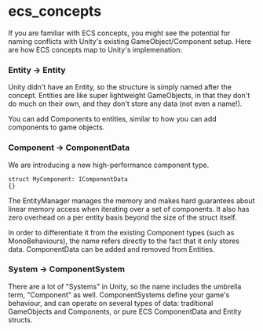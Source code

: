 # ecs_concepts
If you are familiar with ECS concepts, you might see the potential for naming conflicts with Unity's existing GameObject/Component setup. Here are how ECS concepts map to Unity's implemenation:

### Entity → **Entity**
Unity didn't have an Entity, so the structure is simply named after the concept. Entities are like super lightweight GameObjects, in that they don't do much on their own, and they don't store any data (not even a name!).

You can add Components to entities, similar to how you can add components to game objects.

### Component → **ComponentData**
We are introducing a new high-performance component type. 

```
struct MyComponent: IComponentData
{} 
```

The EntityManager manages the memory and makes hard guarantees about linear memory access when iterating over a set of components. It also has zero overhead on a per entity basis beyond the size of the struct itself.

In order to differentiate it from the existing Component types (such as MonoBehaviours), the name refers directly to the fact that it only stores data. ComponentData can be added and removed from Entities.

### System → **ComponentSystem**
There are a lot of "Systems" in Unity, so the name includes the umbrella term, "Component" as well. ComponentSystems define your game's behaviour, and can operate on several types of data: traditional GameObjects and Components, or pure ECS ComponentData and Entity structs.
